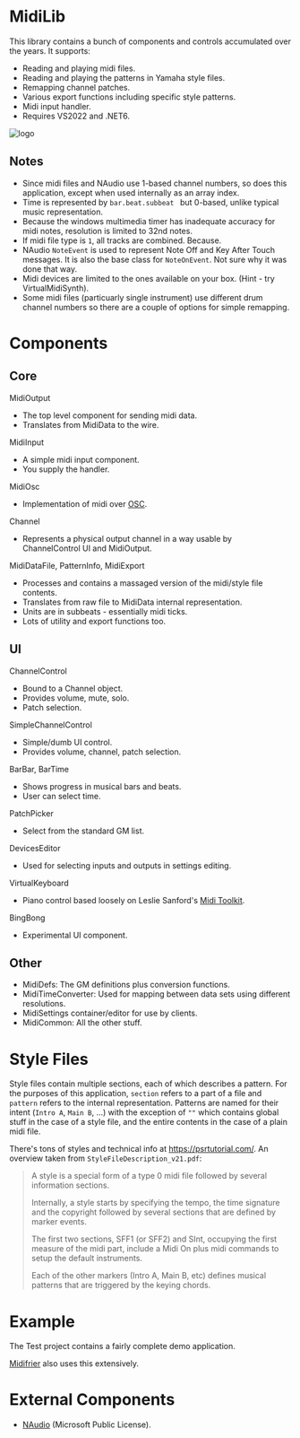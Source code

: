 # MidiLib

This library contains a bunch of components and controls accumulated over the years. It supports:
- Reading and playing midi files.
- Reading and playing the patterns in Yamaha style files.
- Remapping channel patches.
- Various export functions including specific style patterns.
- Midi input handler.
- Requires VS2022 and .NET6.

![logo](felixui.png)


## Notes
- Since midi files and NAudio use 1-based channel numbers, so does this application, except when used internally as an array index.
- Time is represented by `bar.beat.subbeat ` but 0-based, unlike typical music representation.
- Because the windows multimedia timer has inadequate accuracy for midi notes, resolution is limited to 32nd notes.
- If midi file type is `1`, all tracks are combined. Because.
- NAudio `NoteEvent` is used to represent Note Off and Key After Touch messages. It is also the base class for `NoteOnEvent`. Not sure why it was done that way.
- Midi devices are limited to the ones available on your box. (Hint - try VirtualMidiSynth).
- Some midi files (particuarly single instrument) use different drum channel numbers so there are a couple of options for simple remapping.

# Components

## Core

MidiOutput
- The top level component for sending midi data.
- Translates from MidiData to the wire.

MidiInput
- A simple midi input component.
- You supply the handler.

MidiOsc
- Implementation of midi over [OSC](https://opensoundcontrol.stanford.edu).

Channel
- Represents a physical output channel in a way usable by ChannelControl UI and MidiOutput.

MidiDataFile, PatternInfo, MidiExport
- Processes and contains a massaged version of the midi/style file contents.
- Translates from raw file to MidiData internal representation.
- Units are in subbeats - essentially midi ticks.
- Lots of utility and export functions too.

## UI

ChannelControl
- Bound to a Channel object.
- Provides volume, mute, solo.
- Patch selection.

SimpleChannelControl
- Simple/dumb UI control.
- Provides volume, channel, patch selection.

BarBar, BarTime
- Shows progress in musical bars and beats.
- User can select time.

PatchPicker
- Select from the standard GM list.

DevicesEditor
- Used for selecting inputs and outputs in settings editing.

VirtualKeyboard
- Piano control based loosely on Leslie Sanford's [Midi Toolkit](https://github.com/tebjan/Sanford.Multimedia.Midi).

BingBong
- Experimental UI component.

## Other

- MidiDefs: The GM definitions plus conversion functions.
- MidiTimeConverter: Used for mapping between data sets using different resolutions.
- MidiSettings container/editor for use by clients.
- MidiCommon: All the other stuff.

# Style Files

Style files contain multiple sections, each of which describes a pattern. For the purposes of this application, `section` refers
to a part of a file and `pattern` refers to the internal representation. Patterns are named for their intent (`Intro A`, `Main B`, ...)
with the exception of `""` which contains global stuff in the case of a style file, and the entire contents in the case of
a plain midi file.

There's tons of styles and technical info at https://psrtutorial.com/. An overview taken from `StyleFileDescription_v21.pdf`:

> A style is a special form of a type 0 midi file followed by several information sections.
> 
> Internally, a style starts by specifying the tempo, the time signature and the copyright followed by several sections that are defined
> by marker events.
> 
> The first two sections, SFF1 (or SFF2) and SInt, occupying the first measure of the midi part, include a Midi On plus midi commands to
> setup the default instruments.
> 
> Each of the other markers (Intro A, Main B, etc) defines musical patterns that are triggered by the keying chords.

# Example

The Test project contains a fairly complete demo application.

[Midifrier](https://github.com/cepthomas/Midifrier) also uses this extensively.

# External Components

- [NAudio](https://github.com/naudio/NAudio) (Microsoft Public License).

